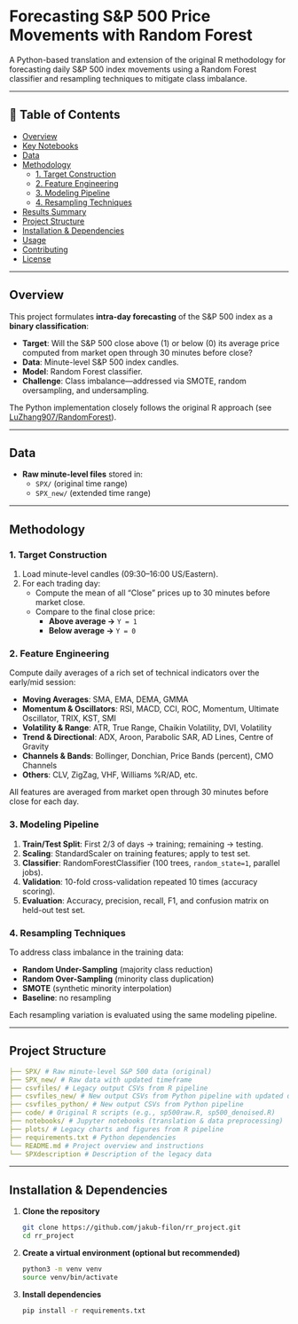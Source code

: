 # Forecasting S&P 500 Price Movements with Random Forest

A Python-based translation and extension of the original R methodology for forecasting daily S&P 500 index movements using a Random Forest classifier and resampling techniques to mitigate class imbalance.

---

## 📖 Table of Contents

- [Overview](#overview)  
- [Key Notebooks](#key-notebooks)  
- [Data](#data)  
- [Methodology](#methodology)  
  - [1. Target Construction](#1-target-construction)  
  - [2. Feature Engineering](#2-feature-engineering)  
  - [3. Modeling Pipeline](#3-modeling-pipeline)  
  - [4. Resampling Techniques](#4-resampling-techniques)  
- [Results Summary](#results-summary)  
- [Project Structure](#project-structure)  
- [Installation & Dependencies](#installation--dependencies)  
- [Usage](#usage)  
- [Contributing](#contributing)  
- [License](#license)  

---

## Overview

This project formulates **intra-day forecasting** of the S&P 500 index as a **binary classification**:

- **Target**: Will the S&P 500 close above (1) or below (0) its average price computed from market open through 30 minutes before close?
- **Data**: Minute-level S&P 500 index candles.
- **Model**: Random Forest classifier.
- **Challenge**: Class imbalance—addressed via SMOTE, random oversampling, and undersampling.

The Python implementation closely follows the original R approach (see [LuZhang907/RandomForest](https://github.com/LuZhang907/RandomForest)).

---

## Data

- **Raw minute-level files** stored in:
  - `SPX/` (original time range)
  - `SPX_new/` (extended time range)

---

## Methodology

### 1. Target Construction

1. Load minute-level candles (09:30–16:00 US/Eastern).
2. For each trading day:
   - Compute the mean of all “Close” prices up to 30 minutes before market close.  
   - Compare to the final close price:
     - **Above average →** `Y = 1`
     - **Below average →** `Y = 0`

### 2. Feature Engineering

Compute daily averages of a rich set of technical indicators over the early/mid session:

- **Moving Averages**: SMA, EMA, DEMA, GMMA  
- **Momentum & Oscillators**: RSI, MACD, CCI, ROC, Momentum, Ultimate Oscillator, TRIX, KST, SMI  
- **Volatility & Range**: ATR, True Range, Chaikin Volatility, DVI, Volatility  
- **Trend & Directional**: ADX, Aroon, Parabolic SAR, AD Lines, Centre of Gravity  
- **Channels & Bands**: Bollinger, Donchian, Price Bands (percent), CMO Channels  
- **Others**: CLV, ZigZag, VHF, Williams %R/AD, etc.

All features are averaged from market open through 30 minutes before close for each day.

### 3. Modeling Pipeline

1. **Train/Test Split**: First 2/3 of days → training; remaining → testing.  
2. **Scaling**: StandardScaler on training features; apply to test set.  
3. **Classifier**: RandomForestClassifier (100 trees, `random_state=1`, parallel jobs).  
4. **Validation**: 10-fold cross-validation repeated 10 times (accuracy scoring).  
5. **Evaluation**: Accuracy, precision, recall, F1, and confusion matrix on held-out test set.

### 4. Resampling Techniques

To address class imbalance in the training data:

- **Random Under-Sampling** (majority class reduction)  
- **Random Over-Sampling** (minority class duplication)  
- **SMOTE** (synthetic minority interpolation)  
- **Baseline**: no resampling

Each resampling variation is evaluated using the same modeling pipeline.

---

## Project Structure

```yaml
├── SPX/ # Raw minute-level S&P 500 data (original)
├── SPX_new/ # Raw data with updated timeframe
├── csvfiles/ # Legacy output CSVs from R pipeline
├── csvfiles_new/ # New output CSVs from Python pipeline with updated data
├── csvfiles_python/ # New output CSVs from Python pipeline
├── code/ # Original R scripts (e.g., sp500raw.R, sp500_denoised.R)
├── notebooks/ # Jupyter notebooks (translation & data preprocessing)
├── plots/ # Legacy charts and figures from R pipeline
├── requirements.txt # Python dependencies
└── README.md # Project overview and instructions
└── SPXdescription # Description of the legacy data
```

---

## Installation & Dependencies

1. **Clone the repository**  
   ```bash
   git clone https://github.com/jakub-filon/rr_project.git
   cd rr_project
   ```
2. **Create a virtual environment (optional but recommended)**
   ```bash
   python3 -m venv venv
   source venv/bin/activate
   ```
3. **Install dependencies**
   ```bash
   pip install -r requirements.txt
   ```